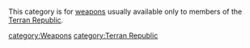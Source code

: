 This category is for [weapons](/weapon "wikilink") usually available only
to members of the [Terran Republic](/Terran_Republic "wikilink").

[category:Weapons](/category:Weapons "wikilink") [category:Terran
Republic](/category:Terran_Republic "wikilink")
